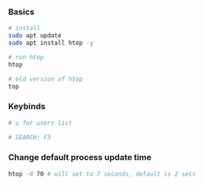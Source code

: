 ### Basics

```bash
# install
sudo apt update
sudo apt install htop -y

# run htop
htop

# old version of htop
top
```

### Keybinds

```bash
# u for users list

# SEARCH: F3
```

### Change default process update time

```bash
htop -d 70 # will set to 7 seconds, default is 2 secs
```

